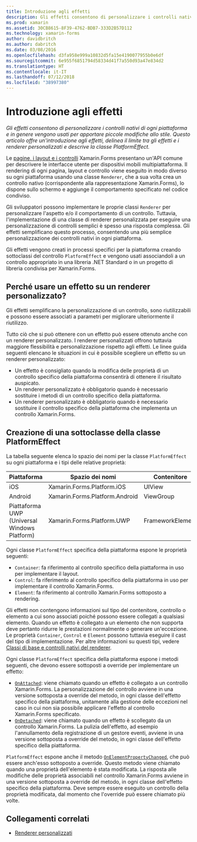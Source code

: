 ```yaml
---
title: Introduzione agli effetti
description: Gli effetti consentono di personalizzare i controlli nativi di ogni piattaforma e in genere vengono usati per apportare piccole modifiche allo stile. Questo articolo offre un'introduzione agli effetti, delinea il limite tra gli effetti e i renderer personalizzati e descrive la classe PlatformEffect.
ms.prod: xamarin
ms.assetid: 30CB8615-8F39-4762-BDB7-333D2B57D112
ms.technology: xamarin-forms
author: davidbritch
ms.author: dabritch
ms.date: 03/08/2016
ms.openlocfilehash: d3fa958e999a10832d5fa15e4190077955b0e6df
ms.sourcegitcommit: 6e955f6851794d58334d41f7a550d93a47e834d2
ms.translationtype: HT
ms.contentlocale: it-IT
ms.lasthandoff: 07/12/2018
ms.locfileid: "38997380"
---
```

# <a name="introduction-to-effects"></a>Introduzione agli effetti

_Gli effetti consentono di personalizzare i controlli nativi di ogni piattaforma e in genere vengono usati per apportare piccole modifiche allo stile. Questo articolo offre un'introduzione agli effetti, delinea il limite tra gli effetti e i renderer personalizzati e descrive la classe PlatformEffect._

Le [pagine, i layout e i controlli](~/xamarin-forms/user-interface/controls/index.md) Xamarin.Forms presentano un'API comune per descrivere le interfacce utente per dispositivi mobili multipiattaforma. Il rendering di ogni pagina, layout e controllo viene eseguito in modo diverso su ogni piattaforma usando una classe `Renderer`, che a sua volta crea un controllo nativo (corrispondente alla rappresentazione Xamarin.Forms), lo dispone sullo schermo e aggiunge il comportamento specificato nel codice condiviso.

Gli sviluppatori possono implementare le proprie classi `Renderer` per personalizzare l'aspetto e/o il comportamento di un controllo. Tuttavia, l'implementazione di una classe di renderer personalizzata per eseguire una personalizzazione di controlli semplici è spesso una risposta complessa. Gli effetti semplificano questo processo, consentendo una più semplice personalizzazione dei controlli nativi in ogni piattaforma.

Gli effetti vengono creati in processi specifici per la piattaforma creando sottoclassi del controllo `PlatformEffect` e vengono usati associandoli a un controllo appropriato in una libreria .NET Standard o in un progetto di libreria condivisa per Xamarin.Forms.

## <a name="why-use-an-effect-over-a-custom-renderer"></a>Perché usare un effetto su un renderer personalizzato?

Gli effetti semplificano la personalizzazione di un controllo, sono riutilizzabili e possono essere associati a parametri per migliorare ulteriormente il riutilizzo.

Tutto ciò che si può ottenere con un effetto può essere ottenuto anche con un renderer personalizzato. I renderer personalizzati offrono tuttavia maggiore flessibilità e personalizzazione rispetto agli effetti. Le linee guida seguenti elencano le situazioni in cui è possibile scegliere un effetto su un renderer personalizzato:

- Un effetto è consigliato quando la modifica delle proprietà di un controllo specifico della piattaforma consentirà di ottenere il risultato auspicato.
- Un renderer personalizzato è obbligatorio quando è necessario sostituire i metodi di un controllo specifico della piattaforma.
- Un renderer personalizzato è obbligatorio quando è necessario sostituire il controllo specifico della piattaforma che implementa un controllo Xamarin.Forms.

## <a name="subclassing-the-platformeffect-class"></a>Creazione di una sottoclasse della classe PlatformEffect

La tabella seguente elenca lo spazio dei nomi per la classe `PlatformEffect` su ogni piattaforma e i tipi delle relative proprietà:

|Piattaforma|Spazio dei nomi|Contenitore|Control|
|--- |--- |--- |--- |
|iOS|Xamarin.Forms.Platform.iOS|UIView|UIView|
|Android|Xamarin.Forms.Platform.Android|ViewGroup|Visualizza|
|Piattaforma UWP (Universal Windows Platform)|Xamarin.Forms.Platform.UWP|FrameworkElement|FrameworkElement|

Ogni classe `PlatformEffect` specifica della piattaforma espone le proprietà seguenti:

- `Container`: fa riferimento al controllo specifico della piattaforma in uso per implementare il layout.
- `Control`: fa riferimento al controllo specifico della piattaforma in uso per implementare il controllo Xamarin.Forms.
- `Element`: fa riferimento al controllo Xamarin.Forms sottoposto a rendering.

Gli effetti non contengono informazioni sul tipo del contenitore, controllo o elemento a cui sono associati poiché possono essere collegati a qualsiasi elemento. Quando un effetto è collegato a un elemento che non supporta deve pertanto ridurre le prestazioni normalmente o generare un'eccezione. Le proprietà `Container`, `Control` e `Element` possono tuttavia eseguire il cast del tipo di implementazione. Per altre informazioni su questi tipi, vedere [Classi di base e controlli nativi del renderer](~/xamarin-forms/app-fundamentals/custom-renderer/renderers.md).

Ogni classe `PlatformEffect` specifica della piattaforma espone i metodi seguenti, che devono essere sottoposti a override per implementare un effetto:

- [`OnAttached`](xref:Xamarin.Forms.Effect.OnAttached): viene chiamato quando un effetto è collegato a un controllo Xamarin.Forms. La personalizzazione del controllo avviene in una versione sottoposta a override del metodo, in ogni classe dell'effetto specifico della piattaforma, unitamente alla gestione delle eccezioni nel caso in cui non sia possibile applicare l'effetto al controllo Xamarin.Forms specificato.
- [`OnDetached`](xref:Xamarin.Forms.Effect.OnDetached): viene chiamato quando un effetto è scollegato da un controllo Xamarin.Forms. La pulizia dell'effetto, ad esempio l'annullamento della registrazione di un gestore eventi, avviene in una versione sottoposta a override del metodo, in ogni classe dell'effetto specifico della piattaforma.

`PlatformEffect` espone anche il metodo [`OnElementPropertyChanged`](xref:Xamarin.Forms.PlatformEffect`2.OnElementPropertyChanged(System.ComponentModel.PropertyChangedEventArgs)), che può essere anch'esso sottoposto a override. Questo metodo viene chiamato quando una proprietà dell'elemento è stata modificata. La risposta alle modifiche delle proprietà associabili nel controllo Xamarin.Forms avviene in una versione sottoposta a override del metodo, in ogni classe dell'effetto specifico della piattaforma. Deve sempre essere eseguito un controllo della proprietà modificata, dal momento che l'override può essere chiamato più volte.


## <a name="related-links"></a>Collegamenti correlati

- [Renderer personalizzati](~/xamarin-forms/app-fundamentals/custom-renderer/index.md)
